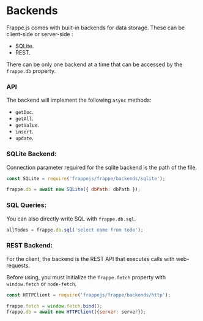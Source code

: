 
# Backends

Frappe.js comes with built-in backends for data storage. These can be client-side or server-side :

- SQLite.
- REST.

There can be only one backend at a time that can be accessed by the `frappe.db` property.

### API

The backend will implement the following `async` methods:

- `getDoc`.
- `getAll`.
- `getValue`.
- `insert`.
- `update`.

### SQLite Backend:

Connection parameter required for the sqlite backend is the path of the file.

```js
const SQLite = require('frappejs/frappe/backends/sqlite');

frappe.db = await new SQLite({ dbPath: dbPath });
```

### SQL Queries:

You can also directly write SQL with `frappe.db.sql`.

```js
allTodos = frappe.db.sql('select name from todo');
```

### REST Backend:

For the client, the backend is the REST API that executes calls with web-requests.

Before using, you must initialize the `frappe.fetch` property with `window.fetch` or `node-fetch`.

```js
const HTTPClient = require('frappejs/frappe/backends/http');

frappe.fetch = window.fetch.bind();
frappe.db = await new HTTPClient({server: server});
```
